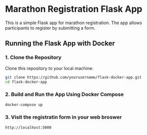 # Marathon Registration Flask App

This is a simple Flask app for marathon registration. The app allows participants to register by submitting a form.

## Running the Flask App with Docker

### 1. Clone the Repository

Clone this repository to your local machine:
```bash
git clone https://github.com/yourusername/flask-docker-app.git
cd flask-docker-app
```

### 2. Build and Run the App Using Docker Compose
```bash
docker-compose up
```

### 3. Visit the registratin form in your web broswer 
```bash
http://localhost:5000
```
